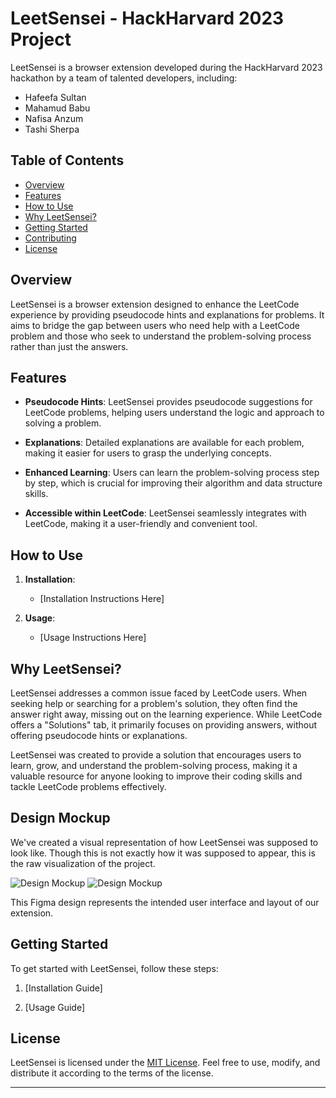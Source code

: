 # LeetSensei - HackHarvard 2023 Project

LeetSensei is a browser extension developed during the HackHarvard 2023 hackathon by a team of talented developers, including:

- Hafeefa Sultan
- Mahamud Babu
- Nafisa Anzum
- Tashi Sherpa

## Table of Contents

- [Overview](#overview)
- [Features](#features)
- [How to Use](#how-to-use)
- [Why LeetSensei?](#why-leetsensei)
- [Getting Started](#getting-started)
- [Contributing](#contributing)
- [License](#license)

## Overview

LeetSensei is a browser extension designed to enhance the LeetCode experience by providing pseudocode hints and explanations for problems. It aims to bridge the gap between users who need help with a LeetCode problem and those who seek to understand the problem-solving process rather than just the answers.

## Features

- **Pseudocode Hints**: LeetSensei provides pseudocode suggestions for LeetCode problems, helping users understand the logic and approach to solving a problem.

- **Explanations**: Detailed explanations are available for each problem, making it easier for users to grasp the underlying concepts.

- **Enhanced Learning**: Users can learn the problem-solving process step by step, which is crucial for improving their algorithm and data structure skills.

- **Accessible within LeetCode**: LeetSensei seamlessly integrates with LeetCode, making it a user-friendly and convenient tool.

## How to Use

1. **Installation**:
   - [Installation Instructions Here]

2. **Usage**:
   - [Usage Instructions Here]

## Why LeetSensei?

LeetSensei addresses a common issue faced by LeetCode users. When seeking help or searching for a problem's solution, they often find the answer right away, missing out on the learning experience. While LeetCode offers a "Solutions" tab, it primarily focuses on providing answers, without offering pseudocode hints or explanations.

LeetSensei was created to provide a solution that encourages users to learn, grow, and understand the problem-solving process, making it a valuable resource for anyone looking to improve their coding skills and tackle LeetCode problems effectively.

## Design Mockup

We've created a visual representation of how LeetSensei was supposed to look like. Though this is not exactly how it was supposed to appear, this is the raw visualization of the project.

![Design Mockup](https://github.com/segfal/LeetSensei/assets/99234946/17c8c877-8d5e-4509-a5cd-ed2bdb1a67f8)
![Design Mockup](https://github.com/segfal/LeetSensei/assets/99234946/e9b14d89-8fea-49dc-a035-2c379816d5ce)

This Figma design represents the intended user interface and layout of our extension.


## Getting Started

To get started with LeetSensei, follow these steps:

1. [Installation Guide]

2. [Usage Guide]


## License

LeetSensei is licensed under the [MIT License](LICENSE). Feel free to use, modify, and distribute it according to the terms of the license.

---
